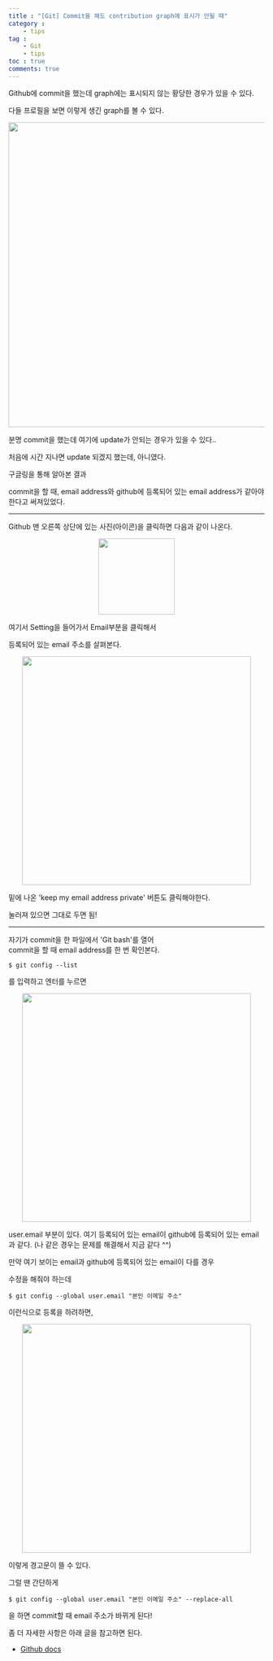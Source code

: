 ```yaml
---
title : "[Git] Commit을 해도 contribution graph에 표시가 안될 때"
category :
    - tips
tag :
    - Git
    - tips
toc : true
comments: true
---
```


Github에 commit을 했는데 graph에는 표시되지 않는 황당한 경우가 있을 수 있다.

다들 프로필을 보면 이렇게 생긴 graph를 볼 수 있다.

<p align="center"><img src="https://user-images.githubusercontent.com/41863759/88449242-39dad580-ce80-11ea-9a56-263cbb72f105.png" width = "600" ></p>

분명 commit을 했는데 여기에 update가 안되는 경우가 있을 수 있다..

처음에 시간 지나면 update 되겠지 했는데, 아니였다.

구글링을 통해 알아본 결과

commit을 할 때, email address와 
github에 등록되어 있는 email address가 같아야 한다고 써져있었다.

---

Github 맨 오른쪽 상단에 있는 사진(아이콘)을 클릭하면 다음과 같이 나온다.

<p align="center"><img src="https://user-images.githubusercontent.com/41863759/88449339-fdf44000-ce80-11ea-929d-63b3318876db.png" width = "150" ></p>

여기서 Setting을 들어가서 Email부분을 클릭해서 

등록되어 있는 email 주소를 살펴본다.

<p align="center"><img src="https://user-images.githubusercontent.com/41863759/88449386-8541b380-ce81-11ea-8b39-0fc899098c97.png" width = "450" ></p>

밑에 나온 'keep my email address private' 버튼도 클릭해야한다.

눌러져 있으면 그대로 두면 됨!

---

자기가 commit을 한 파일에서 'Git bash'를 열어  
commit을 할 때 email address를 한 번 확인본다.

```
$ git config --list
```
를 입력하고 엔터를 누르면

<p align="center"><img src="https://user-images.githubusercontent.com/41863759/88449511-6bed3700-ce82-11ea-8475-d1febaf76721.png" width = "450" ></p>

user.email 부분이 있다. 여기 등록되어 있는 email이 github에 등록되어 있는 email과 같다. (나 같은 경우는 문제를 해결해서 지금 같다 ^^)

만약 여기 보이는 email과 github에 등록되어 있는 email이 다를 경우

수정을 해줘야 하는데

```
$ git config --global user.email "본인 이메일 주소"
```
이런식으로 등록을 하려하면,

<p align="center"><img src="https://user-images.githubusercontent.com/41863759/88449588-fafa4f00-ce82-11ea-8f4e-83363d3a302a.png" width = "450" ></p>

이렇게 경고문이 뜰 수 있다.

그럴 땐 간단하게

```
$ git config --global user.email "본인 이메일 주소" --replace-all
```
을 하면 commit할 때 email 주소가 바뀌게 된다!

좀 더 자세한 사항은 아래 글을 참고하면 된다.
- [Github docs](https://docs.github.com/en/github/setting-up-and-managing-your-github-profile/why-are-my-contributions-not-showing-up-on-my-profile)

